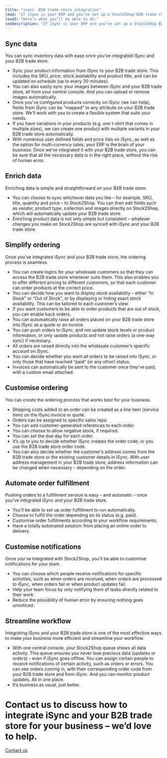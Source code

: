 ```yaml
---
title: "isync  B2B trade store integration"
lead: "If iSync is your ERP and you’ve set up a Stock2Shop B2B trade store, they are simple to integrate. Stock2Shop will work in conjunction with iSync to integrate iSync and your B2B trade store. The result is seamless B2B sales."
lead2: "Here’s what you’ll be able to do:"
seoDescription: "If iSync is your ERP and you’ve set up a Stock2Shop B2B trade store, they are simple to integrate. Stock2Shop will work in conjunction with iSync to integrate iSync and your B2B trade store. The result is seamless B2B sales. Find out more!"
---
```


Sync data
---------

You can sync inventory data with ease once you’ve integrated iSync and your B2B trade store.

*   Sync your product information from iSync to your B2B trade store. This includes the SKU, price, stock availability and product title, and can be updated on schedule (up to every 30 minutes).
*   You can also easily sync your images between iSync and your B2B trade store, all from your central console. And you can upload or remove images automatically.
*   Once you’ve configured products correctly on iSync (we can help), fields from iSync can be “mapped” to any attribute on your B2B trade store. We’ll work with you to create a flexible system that suits your needs.
*   If you have variations in your products (e.g. one t-shirt that comes in multiple sizes), we can create one product with multiple variants in your B2B trade store automatically.
*   With numerous user defined fields and price lists on iSync, as well as the option for multi-currency sales, your ERP is the brain of your business. Once we’ve integrated it with your B2B trade store, you can be sure that all the necessary data is in the right place, without the risk of human error.

Enrich data
-----------

Enriching data is simple and straightforward on your B2B trade store.

*   You can choose to sync whichever data you like – for example, SKU, title, quantity and price – to Stock2Shop. You can then edit fields such as vendor, product type, collection and images directly on Stock2Shop, which will automatically update your B2B trade store.
*   Enriching product data is not only simple but consistent – whatever changes you make on Stock2Shop are synced with iSync and your B2B trade store.

Simplify ordering
-----------------

Once you’ve integrated iSync and your B2B trade store, the ordering process is seamless.

*   You can create logins for your wholesale customers so that they can access the B2B trade store whenever suits them. This also enables you to offer different pricing to different customers, so that each customer can order products at the correct price.
*   You can decide how you want to display stock availability – either “In Stock” or “Out of Stock”, or by displaying or hiding exact stock availability. This can be tailored to each customer’s view.
*   If you want customers to be able to order products that are out of stock, you can enable back orders.
*   You can automatically raise all orders placed on your B2B trade store into iSync as a quote or an invoice.
*   You can push orders to iSync, and not update stock levels or product information, or only update products and not raise orders (a one-way sync) if necessary.
*   All orders are raised directly into the wholesale customer’s specific account on iSync.
*   You can decide whether you want all orders to be raised into iSync, or only those that have reached “paid” (or any other) status.
*   Invoices can automatically be sent to the customer once they’ve paid, with a custom email attached.

Customise ordering
------------------

You can create the ordering process that works best for your business.

*   Shipping costs added to an order can be created as a line item (service item) on the iSync invoice or quote.
*   Orders can be assigned to specific sales reps.
*   You can add customer-generated references to each order.
*   You can choose to allow negative stock, if required.
*   You can set the due day for each order.
*   It’s up to you to decide whether iSync creates the order code, or you use the B2B trade store order code.
*   You can also decide whether the customer’s address comes from the B2B trade store or the existing customer details in iSync. With user address management in your B2B trade store, address information can be changed when necessary – depending on the order.

Automate order fulfillment
--------------------------

Pushing orders to a fulfillment service is easy – and automatic – once you’ve integrated iSync and your B2B trade store.

*   You’ll be able to set up order fulfillment to run automatically.
*   Choose to fulfill the order depending on its status (e.g. paid).
*   Customise order fulfillments according to your workflow requirements.
*   Have a totally automated solution: from placing an online order to delivery.

Customise notifications
-----------------------

Once you’ve integrated with Stock2Shop, you’ll be able to customise notifications for your team.

*   You can choose which people receive notifications for specific activities, such as when orders are received, when orders are processed to iSync, when orders fail or when product updates fail.
*   Help your team focus by only notifying them of tasks directly related to their work.
*   Reduce the possibility of human error by ensuring nothing goes unnoticed.

Streamline workflow
-------------------

Integrating iSync and your B2B trade store is one of the most effective ways to make your business more efficient and streamline your workflow.

*   With one central console, your Stock2Shop queue shows all data activity. This queue ensures you never lose precious data (updates or orders) – even if iSync goes offline. You can assign certain people to receive notifications of certain activity, such as orders or errors. You can see orders coming in, with their corresponding order code from your B2B trade store and from iSync. And you can monitor product updates. All in one place.
*   It’s business as usual, just better.

Contact us to discuss how to integrate iSync and your B2B trade store for your business – we’d love to help.
============================================================================================================

[Contact us](/contact-us "Contact Stock2Shop")

